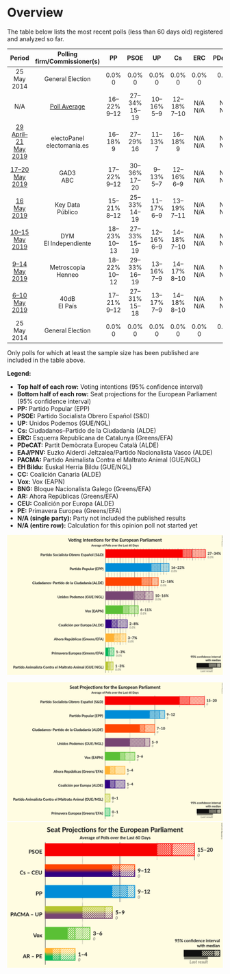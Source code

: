# Overview

The table below lists the most recent polls (less than 60 days old) registered and analyzed so far.

| Period     | Polling firm/Commissioner(s) | PP | PSOE | UP | Cs | ERC | PDeCAT | EAJ/PNV | PACMA | EH Bildu | CC | Vox | BNG | AR | CEU | PE |
|:----------:|:----------------------------:|:--:|:--:|:--:|:--:|:--:|:--:|:--:|:--:|:--:|:--:|:--:|:--:|:--:|:--:|:--:|
| 25 May 2014 | General Election | 0.0% <br> 0 | 0.0% <br> 0 | 0.0% <br> 0 | 0.0% <br> 0 | 0.0% <br> 0 | 0.0% <br> 0 | 0.0% <br> 0 | 0.0% <br> 0 | 0.0% <br> 0 | 0.0% <br> 0 | 0.0% <br> 0 | 0.0% <br> 0 | 0.0% <br> 0 | 0.0% <br> 0 | 0.0% <br> 0 |
| N/A | [Poll Average](average.html) | 16–22% <br> 9–12 | 27–34% <br> 15–19 | 10–16% <br> 5–9 | 12–18% <br> 7–10 | N/A <br> N/A | N/A <br> N/A | N/A <br> N/A | 1–3% <br> 0–1 | N/A <br> N/A | N/A <br> N/A | 6–11% <br> 3–6 | N/A <br> N/A | 3–7% <br> 1–4 | 2–8% <br> 1–4 | 1–3% <br> 0–1 |
| [29 April–21 May 2019](2019-05-21-electoPanel.html) | electoPanel <br> electomania.es | 16–18% <br> 9 | 27–29% <br> 16 | 11–13% <br> 7 | 16–18% <br> 9 | N/A <br> N/A | N/A <br> N/A | N/A <br> N/A | 1–2% <br> 1 | N/A <br> N/A | N/A <br> N/A | 8–9% <br> 5 | N/A <br> N/A | 5–6% <br> 2 | 5–6% <br> 3 | 1% <br> 0 |
| [17–20 May 2019](2019-05-20-GAD3.html) | GAD3 <br> ABC | 17–22% <br> 9–12 | 30–36% <br> 17–20 | 9–13% <br> 5–7 | 12–16% <br> 6–9 | N/A <br> N/A | N/A <br> N/A | N/A <br> N/A | N/A <br> N/A | N/A <br> N/A | N/A <br> N/A | 5–9% <br> 3–4 | N/A <br> N/A | 3–5% <br> 1–2 | 5–8% <br> 3–4 | N/A <br> N/A |
| [16 May 2019](2019-05-16-KeyData.html) | Key Data <br> Público | 15–21% <br> 8–12 | 25–33% <br> 14–19 | 11–17% <br> 6–9 | 13–19% <br> 7–11 | N/A <br> N/A | N/A <br> N/A | N/A <br> N/A | 1–3% <br> 0–1 | N/A <br> N/A | N/A <br> N/A | 7–13% <br> 4–7 | N/A <br> N/A | 3–7% <br> 2–4 | 3–7% <br> 1–4 | 1–3% <br> 0–1 |
| [10–15 May 2019](2019-05-15-DYM.html) | DYM <br> El Independiente | 18–23% <br> 10–13 | 27–33% <br> 15–19 | 12–16% <br> 6–9 | 14–18% <br> 7–10 | N/A <br> N/A | N/A <br> N/A | N/A <br> N/A | N/A <br> N/A | N/A <br> N/A | N/A <br> N/A | 6–10% <br> 3–5 | N/A <br> N/A | 5–8% <br> 2–4 | 2–4% <br> 1–2 | N/A <br> N/A |
| [9–14 May 2019](2019-05-14-Metroscopia.html) | Metroscopia <br> Henneo | 18–22% <br> 10–12 | 29–33% <br> 16–19 | 13–16% <br> 7–9 | 14–17% <br> 8–10 | N/A <br> N/A | N/A <br> N/A | N/A <br> N/A | N/A <br> N/A | N/A <br> N/A | N/A <br> N/A | 7–9% <br> 3–5 | N/A <br> N/A | 3–5% <br> 1–2 | 3–4% <br> 1–2 | N/A <br> N/A |
| [6–10 May 2019](2019-05-10-40dB.html) | 40dB <br> El País | 17–21% <br> 9–12 | 27–31% <br> 15–18 | 13–17% <br> 7–9 | 14–18% <br> 8–10 | N/A <br> N/A | N/A <br> N/A | N/A <br> N/A | N/A <br> N/A | N/A <br> N/A | N/A <br> N/A | 7–10% <br> 4–5 | N/A <br> N/A | 4–7% <br> 2–3 | 2–3% <br> 1 | N/A <br> N/A |
| 25 May 2014 | General Election | 0.0% <br> 0 | 0.0% <br> 0 | 0.0% <br> 0 | 0.0% <br> 0 | 0.0% <br> 0 | 0.0% <br> 0 | 0.0% <br> 0 | 0.0% <br> 0 | 0.0% <br> 0 | 0.0% <br> 0 | 0.0% <br> 0 | 0.0% <br> 0 | 0.0% <br> 0 | 0.0% <br> 0 | 0.0% <br> 0 |

Only polls for which at least the sample size has been published are included in the table above.

**Legend:**
+ **Top half of each row:** Voting intentions (95% confidence interval)
+ **Bottom half of each row:** Seat projections for the European Parliament (95% confidence interval)
+ **PP:** Partido Popular (EPP)
+ **PSOE:** Partido Socialista Obrero Español (S&D)
+ **UP:** Unidos Podemos (GUE/NGL)
+ **Cs:** Ciudadanos–Partido de la Ciudadanía (ALDE)
+ **ERC:** Esquerra Republicana de Catalunya (Greens/EFA)
+ **PDeCAT:** Partit Demòcrata Europeu Català (ALDE)
+ **EAJ/PNV:** Euzko Alderdi Jeltzalea/Partido Nacionalista Vasco (ALDE)
+ **PACMA:** Partido Animalista Contra el Maltrato Animal (GUE/NGL)
+ **EH Bildu:** Euskal Herria Bildu (GUE/NGL)
+ **CC:** Coalición Canaria (ALDE)
+ **Vox:** Vox (EAPN)
+ **BNG:** Bloque Nacionalista Galego (Greens/EFA)
+ **AR:** Ahora Repúblicas (Greens/EFA)
+ **CEU:** Coalición por Europa (ALDE)
+ **PE:** Primavera Europea (Greens/EFA)
+ **N/A (single party):** Party not included the published results
+ **N/A (entire row):** Calculation for this opinion poll not started yet


![Graph with voting intentions not yet produced](average.png "Voting Intentions")

![Graph with seats not yet produced](average-seats.png "Seats")
![Graph with coalitions seats not yet produced](average-coalitions-seats.png "Coalitions Seats")
